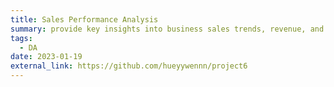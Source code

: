 ```yaml
---
title: Sales Performance Analysis
summary: provide key insights into business sales trends, revenue, and profitability. ![Tableau](https://img.shields.io/badge/Tableau-E97627?style=for-the-badge&logo=tableau&logoColor=white)
tags:
  - DA
date: 2023-01-19
external_link: https://github.com/hueyywennn/project6
---
```

